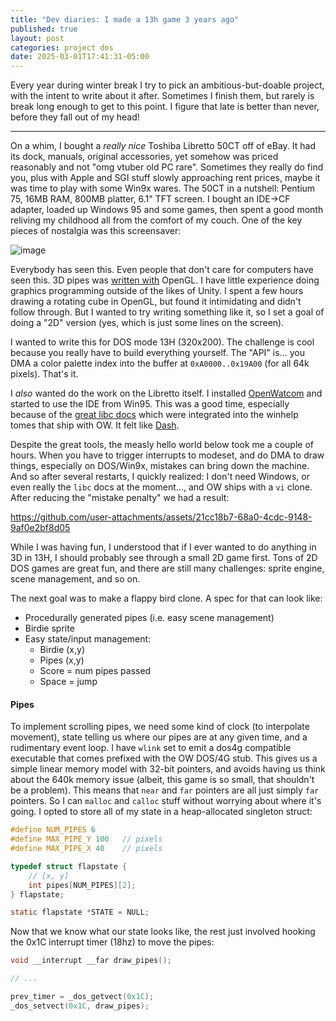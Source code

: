 ```yaml
---
title: "Dev diaries: I made a 13h game 3 years ago"
published: true
layout: post
categories: project dos
date: 2025-03-01T17:41:31-05:00
---
```


Every year during winter break I try to pick an ambitious-but-doable project, with the intent to write about it after. Sometimes I finish them, but rarely is break long enough to get to this point. I figure that late is better than never, before they fall out of my head!

------

On a whim, I bought a _really nice_ Toshiba Libretto 50CT off of eBay. It had its dock, manuals, original accessories, yet somehow was priced reasonably and not "omg vtuber old PC rare". Sometimes they really do find you, plus with Apple and SGI stuff slowly approaching rent prices, maybe it was time to play with some Win9x wares. The 50CT in a nutshell: Pentium 75, 16MB RAM, 800MB platter, 6.1" TFT screen. I bought an IDE->CF adapter, loaded up Windows 95 and some games, then spent a good month reliving my childhood all from the comfort of my couch. One of the key pieces of nostalgia was this screensaver:

![image](https://github.com/user-attachments/assets/3fc2d4af-01de-458e-b739-a19c686319ce)

Everybody has seen this. Even people that don't care for computers have seen this. 3D pipes was [written with](https://devblogs.microsoft.com/oldnewthing/20240611-00/?p=109881) OpenGL. I have little experience doing graphics programming outside of the likes of Unity. I spent a few hours drawing a rotating cube in OpenGL, but found it intimidating and didn't follow through. But I wanted to try writing something like it, so I set a goal of doing a "2D" version (yes, which is just some lines on the screen).

I wanted to write this for DOS mode 13H (320x200). The challenge is cool because you really have to build everything yourself. The "API" is... you DMA a color palette index into the buffer at `0xA0000..0x19A00` (for all 64k pixels). That's it.

I _also_ wanted do the work on the Libretto itself. I installed [OpenWatcom](https://github.com/open-watcom/open-watcom-v2) and started to use the IDE from Win95. This was a good time, especially because of the [great libc docs](https://open-watcom.github.io/open-watcom-v2-wikidocs/clib.html) which were integrated into the winhelp tomes that ship with OW. It felt like [Dash](https://kapeli.com/dash).

Despite the great tools, the measly hello world below took me a couple of hours. When you have to trigger interrupts to modeset, and do DMA to draw things, especially on DOS/Win9x, mistakes can bring down the machine. And so after several restarts, I quickly realized: I don't need Windows, or even really the `libc` docs at the moment..., and OW ships with a `vi` clone. After reducing the "mistake penalty" we had a result:

https://github.com/user-attachments/assets/21cc18b7-68a0-4cdc-9148-9af0e2bf8d05

While I was having fun, I understood that if I ever wanted to do anything in 3D in 13H, I should probably see through a small 2D game first. Tons of 2D DOS games are great fun, and there are still many challenges: sprite engine, scene management, and so on. 

The next goal was to make a flappy bird clone. A spec for that can look like:

- Procedurally generated pipes (i.e. easy scene management)
- Birdie sprite
- Easy state/input management:
  - Birdie (x,y)
  - Pipes (x,y)
  - Score = num pipes passed
  - Space = jump

#### Pipes

To implement scrolling pipes, we need some kind of clock (to interpolate movement), state telling us where our pipes are at any given time, and a rudimentary event loop. I have `wlink` set to emit a dos4g compatible executable that comes prefixed with the OW DOS/4G stub. This gives us a simple linear memory model with 32-bit pointers, and avoids having us think about the 640k memory issue (albeit, this game is so small, that shouldn't be a problem). This means that `near` and `far` pointers are all just simply `far` pointers. So I can `malloc` and `calloc` stuff without worrying about where it's going. I opted to store all of my state in a heap-allocated singleton struct:

```c
#define NUM_PIPES 6
#define MAX_PIPE_Y 100   // pixels
#define MAX_PIPE_X 40    // pixels

typedef struct flapstate {
    // [x, y]
	int pipes[NUM_PIPES][2];
} flapstate;

static flapstate *STATE = NULL;
```

Now that we know what our state looks like, the rest just involved hooking the 0x1C interrupt timer (18hz) to move the pipes:

```c
void __interrupt __far draw_pipes();

// ...

prev_timer = _dos_getvect(0x1C);
_dos_setvect(0x1C, draw_pipes);
```

